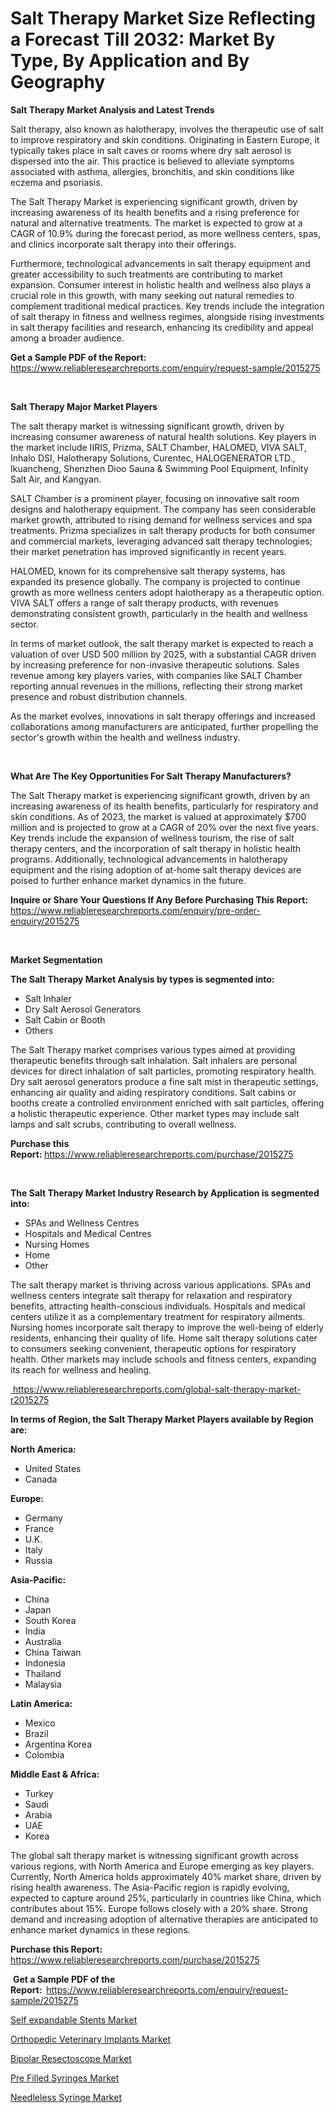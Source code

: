 <p><h1>Salt Therapy Market Size Reflecting a Forecast Till 2032: Market By Type, By Application and By Geography</h1></p><p><strong>Salt Therapy Market Analysis and Latest Trends</strong></p>
<p><p>Salt therapy, also known as halotherapy, involves the therapeutic use of salt to improve respiratory and skin conditions. Originating in Eastern Europe, it typically takes place in salt caves or rooms where dry salt aerosol is dispersed into the air. This practice is believed to alleviate symptoms associated with asthma, allergies, bronchitis, and skin conditions like eczema and psoriasis.</p><p>The Salt Therapy Market is experiencing significant growth, driven by increasing awareness of its health benefits and a rising preference for natural and alternative treatments. The market is expected to grow at a CAGR of 10.9% during the forecast period, as more wellness centers, spas, and clinics incorporate salt therapy into their offerings. </p><p>Furthermore, technological advancements in salt therapy equipment and greater accessibility to such treatments are contributing to market expansion. Consumer interest in holistic health and wellness also plays a crucial role in this growth, with many seeking out natural remedies to complement traditional medical practices. Key trends include the integration of salt therapy in fitness and wellness regimes, alongside rising investments in salt therapy facilities and research, enhancing its credibility and appeal among a broader audience.</p></p>
<p><strong>Get a Sample PDF of the Report:&nbsp;</strong> <a href="https://www.reliableresearchreports.com/enquiry/request-sample/2015275?utm_campaign=7&utm_medium=2&utm_source=Github&utm_content=ia&utm_term=04032025&utm_id=salt-therapy">https://www.reliableresearchreports.com/enquiry/request-sample/2015275</a></p>
<p>&nbsp;</p>
<p><strong>Salt Therapy Major Market Players</strong></p>
<p><p>The salt therapy market is witnessing significant growth, driven by increasing consumer awareness of natural health solutions. Key players in the market include IIRIS, Prizma, SALT Chamber, HALOMED, VIVA SALT, Inhalo DSI, Halotherapy Solutions, Curentec, HALOGENERATOR LTD., Ikuancheng, Shenzhen Dioo Sauna & Swimming Pool Equipment, Infinity Salt Air, and Kangyan. </p><p>SALT Chamber is a prominent player, focusing on innovative salt room designs and halotherapy equipment. The company has seen considerable market growth, attributed to rising demand for wellness services and spa treatments. Prizma specializes in salt therapy products for both consumer and commercial markets, leveraging advanced salt therapy technologies; their market penetration has improved significantly in recent years.</p><p>HALOMED, known for its comprehensive salt therapy systems, has expanded its presence globally. The company is projected to continue growth as more wellness centers adopt halotherapy as a therapeutic option. VIVA SALT offers a range of salt therapy products, with revenues demonstrating consistent growth, particularly in the health and wellness sector.</p><p>In terms of market outlook, the salt therapy market is expected to reach a valuation of over USD 500 million by 2025, with a substantial CAGR driven by increasing preference for non-invasive therapeutic solutions. Sales revenue among key players varies, with companies like SALT Chamber reporting annual revenues in the millions, reflecting their strong market presence and robust distribution channels.</p><p>As the market evolves, innovations in salt therapy offerings and increased collaborations among manufacturers are anticipated, further propelling the sector's growth within the health and wellness industry.</p></p>
<p>&nbsp;</p>
<p><strong>What Are The Key Opportunities For Salt Therapy Manufacturers?</strong></p>
<p><p>The Salt Therapy market is experiencing significant growth, driven by an increasing awareness of its health benefits, particularly for respiratory and skin conditions. As of 2023, the market is valued at approximately $700 million and is projected to grow at a CAGR of 20% over the next five years. Key trends include the expansion of wellness tourism, the rise of salt therapy centers, and the incorporation of salt therapy in holistic health programs. Additionally, technological advancements in halotherapy equipment and the rising adoption of at-home salt therapy devices are poised to further enhance market dynamics in the future.</p></p>
<p><strong>Inquire or Share Your Questions If Any Before Purchasing This Report:</strong> <a href="https://www.reliableresearchreports.com/enquiry/pre-order-enquiry/2015275?utm_campaign=7&utm_medium=2&utm_source=Github&utm_content=ia&utm_term=04032025&utm_id=salt-therapy">https://www.reliableresearchreports.com/enquiry/pre-order-enquiry/2015275</a></p>
<p>&nbsp;</p>
<p><strong>Market Segmentation</strong></p>
<p><strong>The Salt Therapy Market Analysis by types is segmented into:</strong></p>
<p><ul><li>Salt Inhaler</li><li>Dry Salt Aerosol Generators</li><li>Salt Cabin or Booth</li><li>Others</li></ul></p>
<p><p>The Salt Therapy market comprises various types aimed at providing therapeutic benefits through salt inhalation. Salt inhalers are personal devices for direct inhalation of salt particles, promoting respiratory health. Dry salt aerosol generators produce a fine salt mist in therapeutic settings, enhancing air quality and aiding respiratory conditions. Salt cabins or booths create a controlled environment enriched with salt particles, offering a holistic therapeutic experience. Other market types may include salt lamps and salt scrubs, contributing to overall wellness.</p></p>
<p><strong>Purchase this Report:&nbsp;</strong><a href="https://www.reliableresearchreports.com/purchase/2015275?utm_campaign=7&utm_medium=2&utm_source=Github&utm_content=ia&utm_term=04032025&utm_id=salt-therapy">https://www.reliableresearchreports.com/purchase/2015275</a></p>
<p>&nbsp;</p>
<p><strong>The Salt Therapy Market Industry Research by Application is segmented into:</strong></p>
<p><ul><li>SPAs and Wellness Centres</li><li>Hospitals and Medical Centres</li><li>Nursing Homes</li><li>Home</li><li>Other</li></ul></p>
<p><p>The salt therapy market is thriving across various applications. SPAs and wellness centers integrate salt therapy for relaxation and respiratory benefits, attracting health-conscious individuals. Hospitals and medical centers utilize it as a complementary treatment for respiratory ailments. Nursing homes incorporate salt therapy to improve the well-being of elderly residents, enhancing their quality of life. Home salt therapy solutions cater to consumers seeking convenient, therapeutic options for respiratory health. Other markets may include schools and fitness centers, expanding its reach for wellness and healing.</p></p>
<p><a href="https://www.reliableresearchreports.com/global-salt-therapy-market-r2015275?utm_campaign=7&utm_medium=2&utm_source=Github&utm_content=ia&utm_term=04032025&utm_id=salt-therapy">&nbsp;https://www.reliableresearchreports.com/global-salt-therapy-market-r2015275</a></p>
<p><strong>In terms of Region, the Salt Therapy Market Players available by Region are:</strong></p>
<p>
    <p> <strong> North America: </strong>
        <ul>
            <li>United States</li>
            <li>Canada</li>
        </ul>
        </p> 
    <p> <strong> Europe: </strong>
        <ul>
            <li>Germany</li>
            <li>France</li>
            <li>U.K.</li>
            <li>Italy</li>
            <li>Russia</li>
        </ul>
        </p> 
    <p> <strong> Asia-Pacific: </strong>
        <ul>
            <li>China</li>
            <li>Japan</li>
            <li>South Korea</li>
            <li>India</li>
            <li>Australia</li>
            <li>China Taiwan</li>
            <li>Indonesia</li>
            <li>Thailand</li>
            <li>Malaysia</li>
        </ul>
        </p> 
    <p> <strong> Latin America: </strong>
        <ul>
            <li>Mexico</li>
            <li>Brazil</li>
            <li>Argentina Korea</li>
            <li>Colombia</li>
        </ul>
        </p> 
    <p> <strong> Middle East & Africa: </strong>
        <ul>
            <li>Turkey</li>
            <li>Saudi</li>
            <li>Arabia</li>
            <li>UAE</li>
            <li>Korea</li>
        </ul>
    </p>
    </p>
<p><p>The global salt therapy market is witnessing significant growth across various regions, with North America and Europe emerging as key players. Currently, North America holds approximately 40% market share, driven by rising health awareness. The Asia-Pacific region is rapidly evolving, expected to capture around 25%, particularly in countries like China, which contributes about 15%. Europe follows closely with a 20% share. Strong demand and increasing adoption of alternative therapies are anticipated to enhance market dynamics in these regions.</p></p>
<p><strong>Purchase this Report: </strong><a href="https://www.reliableresearchreports.com/purchase/2015275?utm_campaign=7&utm_medium=2&utm_source=Github&utm_content=ia&utm_term=04032025&utm_id=salt-therapy">https://www.reliableresearchreports.com/purchase/2015275</a></p>
<p>&nbsp;<strong>Get a Sample PDF of the Report:&nbsp;&nbsp;</strong><a href="https://www.reliableresearchreports.com/enquiry/request-sample/2015275?utm_campaign=7&utm_medium=2&utm_source=Github&utm_content=ia&utm_term=04032025&utm_id=salt-therapy">https://www.reliableresearchreports.com/enquiry/request-sample/2015275</a></p>
<p><strong></strong></p>
<p><p><a href="https://github.com/awalinfucci/Market-Research-Report-List-1/blob/main/self-expandable-stents-market.md?utm_campaign=7&utm_medium=2&utm_source=Github&utm_content=ia&utm_term=04032025&utm_id=salt-therapy">Self expandable Stents Market</a></p><p><a href="https://github.com/zitanebeibit9/Market-Research-Report-List-1/blob/main/orthopedic-veterinary-implants-market.md?utm_campaign=7&utm_medium=2&utm_source=Github&utm_content=ia&utm_term=04032025&utm_id=salt-therapy">Orthopedic Veterinary Implants Market</a></p><p><a href="https://github.com/fraryatena85/Market-Research-Report-List-1/blob/main/bipolar-resectoscope-market.md?utm_campaign=7&utm_medium=2&utm_source=Github&utm_content=ia&utm_term=04032025&utm_id=salt-therapy">Bipolar Resectoscope Market</a></p><p><a href="https://github.com/jolinolooman/Market-Research-Report-List-1/blob/main/pre-filled-syringes-market.md?utm_campaign=7&utm_medium=2&utm_source=Github&utm_content=ia&utm_term=04032025&utm_id=salt-therapy">Pre Filled Syringes Market</a></p><p><a href="https://github.com/alejnaouare/Market-Research-Report-List-1/blob/main/needleless-syringe-market.md?utm_campaign=7&utm_medium=2&utm_source=Github&utm_content=ia&utm_term=04032025&utm_id=salt-therapy">Needleless Syringe Market</a></p></p>